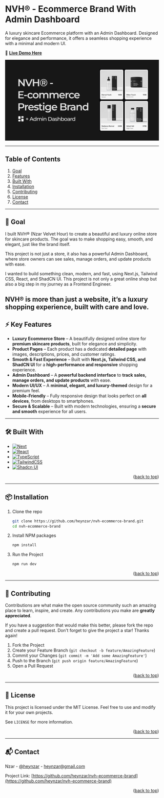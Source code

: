 <a id="readme-top"></a>

# NVH® - Ecommerce Brand With Admin Dashboard

A luxury skincare Ecommerce platform with an Admin Dashboard. Designed for elegance and performance, it offers a seamless shopping experience with a minimal and modern UI.

🚀 **[Live Demo Here](https://nvh.nzar.dev)**

[![Project Preview](/public/cover.jpg)](https://nvh.nzar.dev)

---

## Table of Contents

  <ol>
    <li><a href="#goal">Goal</a></li>
    <li><a href="#features">Features</a></li>
    <li><a href="#tech">Built With</a></li>
    <li><a href="#installation">Installation</a></li>
    <li><a href="#contributing">Contributing</a></li>
    <li><a href="#license">License</a></li>
    <li><a href="#contact">Contact</a></li>
  </ol>

---

<a id="goal"></a>

## 🎯 Goal

I built NVH® (Nzar Velvet Hour) to create a beautiful and luxury online store for skincare products. The goal was to make shopping easy, smooth, and elegant, just like the brand itself.

This project is not just a store, it also has a powerful Admin Dashboard, where store owners can see sales, manage orders, and update products with ease.

I wanted to build something clean, modern, and fast, using Next.js, Tailwind CSS, React, and ShadCN UI. This project is not only a great online shop but also a big step in my journey as a Frontend Engineer.

## NVH® is more than just a website, it’s a luxury shopping experience, built with care and love.

<a id="features"></a>

## ⚡ Key Features

- **Luxury Ecommerce Store** – A beautifully designed online store for **premium skincare products**, built for elegance and simplicity.
- **Product Pages** – Each product has a dedicated **detailed page** with images, descriptions, prices, and customer ratings.
- **Smooth & Fast Experience** – Built with **Next.js, Tailwind CSS, and ShadCN UI** for a **high-performance and responsive** shopping experience.
- **Admin Dashboard** – A **powerful backend interface** to **track sales, manage orders, and update products** with ease.
- **Modern UI/UX** – A **minimal, elegant, and luxury-themed** design for a premium feel.
- **Mobile-Friendly** – Fully responsive design that looks perfect on **all devices**, from desktops to smartphones.
- **Secure & Scalable** – Built with modern technologies, ensuring a **secure and smooth** experience for all users.

---

<a id="tech"></a>

## 🛠 Built With

- [![Next][Next.js]][Next-url]
- [![React][React.js]][React-url]
- [![TypeScript][TypeScript]][TypeScript-url]
- [![TailwindCSS][TailwindCSS]][TailwindCSS-url]
- [![Shadcn UI][Shadcn-UI]][Shadcn-url]

<p align="right">(<a href="#readme-top">back to top</a>)</p>

---

<a id="installation"></a>

## 📦 Installation

1. Clone the repo
   ```sh
   git clone https://github.com/heynzar/nvh-ecommerce-brand.git
   cd nvh-ecommerce-brand
   ```
2. Install NPM packages
   ```sh
   npm install
   ```
3. Run the Project
   ```sh
   npm run dev
   ```

<p align="right">(<a href="#readme-top">back to top</a>)</p>

---

<a id="contributing"></a>

## 🤝 Contributing

Contributions are what make the open source community such an amazing place to learn, inspire, and create. Any contributions you make are **greatly appreciated**.

If you have a suggestion that would make this better, please fork the repo and create a pull request.
Don't forget to give the project a star! Thanks again!

1. Fork the Project
2. Create your Feature Branch (`git checkout -b feature/AmazingFeature`)
3. Commit your Changes (`git commit -m 'Add some AmazingFeature'`)
4. Push to the Branch (`git push origin feature/AmazingFeature`)
5. Open a Pull Request

<p align="right">(<a href="#readme-top">back to top</a>)</p>

---

<a id="license"></a>

## 📜 License

This project is licensed under the MIT License. Feel free to use and modify it for your own projects.

See `LICENSE` for more information.

<p align="right">(<a href="#readme-top">back to top</a>)</p>

---

<a id="contact"></a>

## 📬 Contact

Nzar - [@heynzar](https://x.com/heynzar) - heynzar@gmail.com

Project Link: [https://github.com/heynzar/nvh-ecommerce-brand](https://github.com/heynzar/nvh-ecommerce-brand)

<p align="right">(<a href="#readme-top">back to top</a>)</p>

[Next.js]: https://img.shields.io/badge/next.js-000000?style=for-the-badge&logo=nextdotjs&logoColor=white
[Next-url]: https://nextjs.org/
[React.js]: https://img.shields.io/badge/React-000000?style=for-the-badge&logo=react&logoColor=61DAFB
[React-url]: https://react.dev/
[TypeScript]: https://img.shields.io/badge/typescript-000000?style=for-the-badge&logo=typescript&logoColor=60a5fa
[TypeScript-url]: https://www.typescriptlang.org
[TailwindCSS]: https://img.shields.io/badge/TailwindCSS-000000?style=for-the-badge&logo=tailwindcss&logoColor=38bdf8
[TailwindCSS-url]: https://tailwindcss.com
[Shadcn-UI]: https://img.shields.io/badge/shadcn%20ui-000000?style=for-the-badge
[Shadcn-url]: https://ui.shadcn.com/
